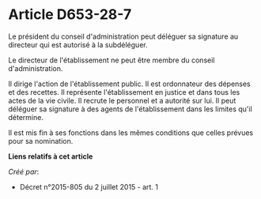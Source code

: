 # Article D653-28-7

Le président du conseil d'administration peut déléguer sa signature au directeur qui est autorisé à la subdéléguer. 

Le directeur de l'établissement ne peut être membre du conseil d'administration. 

Il dirige l'action de l'établissement public. Il est ordonnateur des dépenses et des recettes. Il représente l'établissement
en justice et dans tous les actes de la vie civile. Il recrute le personnel et a autorité sur lui. Il peut déléguer sa
signature à des agents de l'établissement dans les limites qu'il détermine. 

Il est mis fin à ses fonctions dans les mêmes conditions que celles prévues pour sa nomination.

**Liens relatifs à cet article**

_Créé par_:

  - Décret n°2015-805 du 2 juillet 2015 - art. 1
